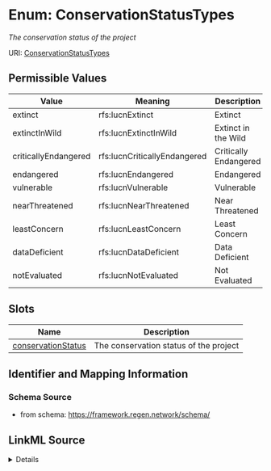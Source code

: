 # Enum: ConservationStatusTypes




_The conservation status of the project_



URI: [ConservationStatusTypes](ConservationStatusTypes.md)

## Permissible Values

| Value | Meaning | Description |
| --- | --- | --- |
| extinct | rfs:IucnExtinct | Extinct |
| extinctInWild | rfs:IucnExtinctInWild | Extinct in the Wild |
| criticallyEndangered | rfs:IucnCriticallyEndangered | Critically Endangered |
| endangered | rfs:IucnEndangered | Endangered |
| vulnerable | rfs:IucnVulnerable | Vulnerable |
| nearThreatened | rfs:IucnNearThreatened | Near Threatened |
| leastConcern | rfs:IucnLeastConcern | Least Concern |
| dataDeficient | rfs:IucnDataDeficient | Data Deficient |
| notEvaluated | rfs:IucnNotEvaluated | Not Evaluated |




## Slots

| Name | Description |
| ---  | --- |
| [conservationStatus](conservationStatus.md) | The conservation status of the project |






## Identifier and Mapping Information







### Schema Source


* from schema: https://framework.regen.network/schema/






## LinkML Source

<details>
```yaml
name: ConservationStatusTypes
description: The conservation status of the project
from_schema: https://framework.regen.network/schema/
rank: 1000
permissible_values:
  extinct:
    text: extinct
    description: Extinct
    meaning: rfs:IucnExtinct
  extinctInWild:
    text: extinctInWild
    description: Extinct in the Wild
    meaning: rfs:IucnExtinctInWild
  criticallyEndangered:
    text: criticallyEndangered
    description: Critically Endangered
    meaning: rfs:IucnCriticallyEndangered
  endangered:
    text: endangered
    description: Endangered
    meaning: rfs:IucnEndangered
  vulnerable:
    text: vulnerable
    description: Vulnerable
    meaning: rfs:IucnVulnerable
  nearThreatened:
    text: nearThreatened
    description: Near Threatened
    meaning: rfs:IucnNearThreatened
  leastConcern:
    text: leastConcern
    description: Least Concern
    meaning: rfs:IucnLeastConcern
  dataDeficient:
    text: dataDeficient
    description: Data Deficient
    meaning: rfs:IucnDataDeficient
  notEvaluated:
    text: notEvaluated
    description: Not Evaluated
    meaning: rfs:IucnNotEvaluated

```
</details>
